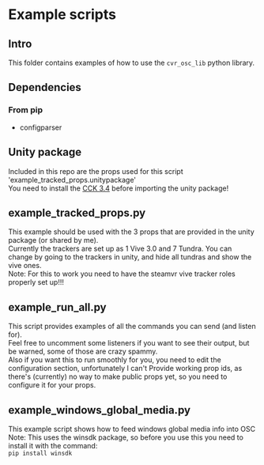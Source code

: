 # Example scripts

## Intro

This folder contains examples of how to use the `cvr_osc_lib` python library.

## Dependencies  

### From pip  

- configparser  

## Unity package

Included in this repo are the props used for this script 'example_tracked_props.unitypackage'  
You need to install the [CCK 3.4](https://docs.abinteractive.net/cck/setup/) before importing the unity package!

## example_tracked_props.py  

This example should be used with the 3 props that are provided in the unity package (or shared by me).  
Currently the trackers are set up as 1 Vive 3.0 and 7 Tundra. You can change by going to the trackers in unity, and hide all tundras and show the vive ones.  
Note: For this to work you need to have the steamvr vive tracker roles properly set up!!!  

## example_run_all.py

This script provides examples of all the commands you can send (and listen for).  
Feel free to uncomment some listeners if you want to see their output, but be warned, some of those are crazy spammy.  
Also if you want this to run smoothly for you, you need to edit the configuration section, unfortunately I can't Provide working prop ids, as there's (currently) no way to make public props yet, so you need to configure it for your props.  

## example_windows_global_media.py  

This example script shows how to feed windows global media info into OSC  
Note: This uses the winsdk package, so before you use this you need to install it with the command:  
`pip install winsdk`  
